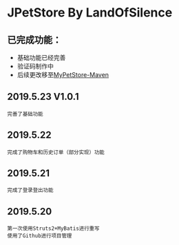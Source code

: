JPetStore By LandOfSilence
======

已完成功能：
------
* 基础功能已经完善
* 验证码制作中
* 后续更改移至[MyPetStore-Maven](https://github.com/landofsilence/MyPetStore-Maven)

2019.5.23 V1.0.1
------   
    完善了基础功能
2019.5.22
------   
    完成了购物车和历史订单（部分实现）功能
2019.5.21
------   
    完成了登录登出功能
2019.5.20
------
    第一次使用Struts2+MyBatis进行重写
    使用了Github进行项目管理
    
